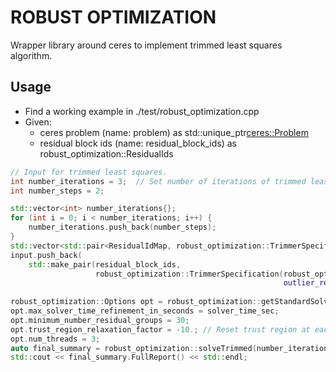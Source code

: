 # ROBUST OPTIMIZATION
Wrapper library around ceres to implement trimmed least squares algorithm.

## Usage
* Find a working example in ./test/robust_optimization.cpp
* Given:
  * ceres problem (name: problem) as std::unique_ptr<ceres::Problem>
  * residual block ids (name: residual_block_ids) as robust_optimization::ResidualIds

```cpp
// Input for trimmed least squares.
int number_iterations = 3;  // Set number of iterations of trimmed least squares.
int number_steps = 2;

std::vector<int> number_iterations{};
for (int i = 0; i < number_iterations; i++) {
    number_iterations.push_back(number_steps);
}
std::vector<std::pair<ResidualIdMap, robust_optimization::TrimmerSpecification>> input;
input.push_back(
    std::make_pair(residual_block_ids,
                   robust_optimization::TrimmerSpecification(robust_optimization::TrimmerType::Quantile,
                                                             outlier_rejection_options_.depth_quantile)));
                                                             
robust_optimization::Options opt = robust_optimization::getStandardSolverOptions(solver_time_sec);
opt.max_solver_time_refinement_in_seconds = solver_time_sec;
opt.minimum_number_residual_groups = 30;
opt.trust_region_relaxation_factor = -10.; // Reset trust region at each iteration.
opt.num_threads = 3;
auto final_summary = robust_optimization::solveTrimmed(number_iterations, input, *problem, opt);
std::cout << final_summary.FullReport() << std::endl;
```
